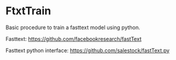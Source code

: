 # FtxtTrain
Basic procedure to train a fasttext model using python.

Fasttext:
https://github.com/facebookresearch/fastText

Fasttext python interface:
https://github.com/salestock/fastText.py

